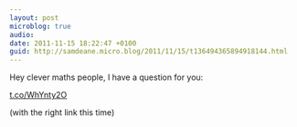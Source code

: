 ```yaml
---
layout: post
microblog: true
audio: 
date: 2011-11-15 18:22:47 +0100
guid: http://samdeane.micro.blog/2011/11/15/t136494365894918144.html
---
```

Hey clever maths people, I have a question for you:

[t.co/WhYnty2O](http://t.co/WhYnty2O)

(with the right link this time)
